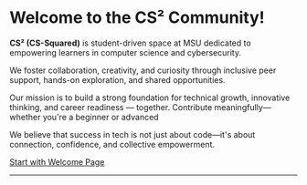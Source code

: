 # Welcome to the CS² Community!

**CS² (CS-Squared)** is student-driven space at MSU dedicated to empowering learners in computer science and cybersecurity.

We foster collaboration, creativity, and curiosity through inclusive peer support, hands-on exploration, and shared opportunities.

Our mission is to build a strong foundation for technical growth, innovative thinking, and career readiness — together. Contribute meaningfully—whether you're a beginner or advanced

We believe that success in tech is not just about code—it's about connection, confidence, and collective empowerment.

[Start with Welcome Page]([https://github.com/CS2-Community/resources](https://github.com/CS-2-Community-HUB/cs-2-welcome/blob/main/README.md))


---




